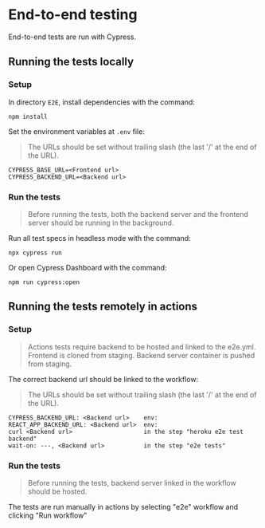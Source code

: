 # End-to-end testing
End-to-end tests are run with Cypress.
## Running the tests locally
### Setup
In directory `E2E`, install dependencies with the command:
```
npm install
```
Set the environment variables at `.env` file:
> The URLs should be set without trailing slash (the last '/' at the end of the URL).
```
CYPRESS_BASE_URL=<Frontend url>
CYPRESS_BACKEND_URL=<Backend url>
```
### Run the tests
> Before running the tests, both the backend server and the frontend server should be running in the background.

Run all test specs in headless mode with the command:
```
npx cypress run
```
Or open Cypress Dashboard with the command:
```
npm run cypress:open
```
## Running the tests remotely in actions
### Setup
> Actions tests require backend to be hosted and linked to the e2e.yml. Frontend is cloned from staging. Backend server container is pushed from staging.

The correct backend url should be linked to the workflow:
> The URLs should be set without trailing slash (the last '/' at the end of the URL).
```
CYPRESS_BACKEND_URL: <Backend url>    env:
REACT_APP_BACKEND_URL: <Backend url>  env:
curl <Backend url>                    in the step "heroku e2e test backend"
wait-on: ---, <Backend url>           in the step "e2e tests"
```
### Run the tests
> Before running the tests, backend server linked in the workflow should be hosted.

The tests are run manually in actions by selecting "e2e" workflow and clicking "Run workflow"
